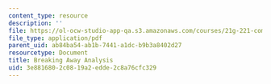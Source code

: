 ```yaml
---
content_type: resource
description: ''
file: https://ol-ocw-studio-app-qa.s3.amazonaws.com/courses/21g-221-communicating-in-american-culture-s-spring-2019/3e8816802c0819a2edde2c8a76cfc329_MIT21G_221S19_breaking.pdf
file_type: application/pdf
parent_uid: ab84ba54-ab1b-7441-a1dc-b9b3a8402d27
resourcetype: Document
title: Breaking Away Analysis
uid: 3e881680-2c08-19a2-edde-2c8a76cfc329
---
```

